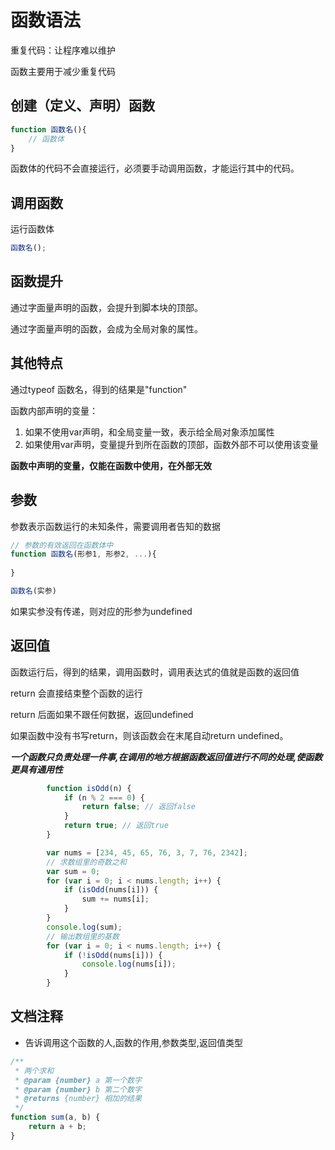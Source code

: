 # 函数语法

重复代码：让程序难以维护

函数主要用于减少重复代码

## 创建（定义、声明）函数

```js
function 函数名(){
    // 函数体
}
```

函数体的代码不会直接运行，必须要手动调用函数，才能运行其中的代码。

## 调用函数

运行函数体

```js
函数名();
```

## 函数提升

通过字面量声明的函数，会提升到脚本块的顶部。

通过字面量声明的函数，会成为全局对象的属性。

## 其他特点

通过typeof 函数名，得到的结果是"function"

函数内部声明的变量：

1. 如果不使用var声明，和全局变量一致，表示给全局对象添加属性
2. 如果使用var声明，变量提升到所在函数的顶部，函数外部不可以使用该变量

**函数中声明的变量，仅能在函数中使用，在外部无效**

## 参数

参数表示函数运行的未知条件，需要调用者告知的数据

```js
// 参数的有效返回在函数体中
function 函数名(形参1, 形参2, ...){
    
}

函数名(实参)

```

如果实参没有传递，则对应的形参为undefined





## 返回值

函数运行后，得到的结果，调用函数时，调用表达式的值就是函数的返回值

return 会直接结束整个函数的运行

return 后面如果不跟任何数据，返回undefined

如果函数中没有书写return，则该函数会在末尾自动return undefined。

***一个函数只负责处理一件事,在调用的地方根据函数返回值进行不同的处理,使函数更具有通用性***
```js
        function isOdd(n) {
            if (n % 2 === 0) {
                return false; // 返回false
            }
            return true; // 返回true
        }

        var nums = [234, 45, 65, 76, 3, 7, 76, 2342];
        // 求数组里的奇数之和
        var sum = 0;
        for (var i = 0; i < nums.length; i++) {
            if (isOdd(nums[i])) {
                sum += nums[i];
            }
        }
        console.log(sum);
        // 输出数组里的基数
        for (var i = 0; i < nums.length; i++) {
            if (!isOdd(nums[i])) {
                console.log(nums[i]);
            }
        }
```
## 文档注释
- 告诉调用这个函数的人,函数的作用,参数类型,返回值类型
```js
/**
 * 两个求和
 * @param {number} a 第一个数字
 * @param {number} b 第二个数字
 * @returns {number} 相加的结果
 */
function sum(a, b) {
    return a + b;
}

```